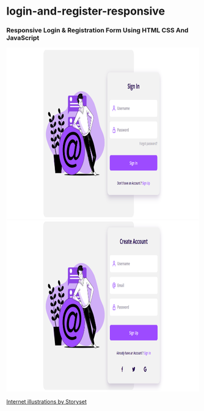 # login-and-register-responsive

<h3>Responsive Login &amp; Registration Form Using HTML CSS And JavaScript</h3>

<img height="450" width="600" src="https://github.com/herculanosilva/login-and-register-responsive/blob/main/assets/img/login-desktop.png">
<img height="450" width="600" src="https://github.com/herculanosilva/login-and-register-responsive/blob/main/assets/img/register-desktop.png">


<a href="https://storyset.com/internet">Internet illustrations by Storyset</a>
